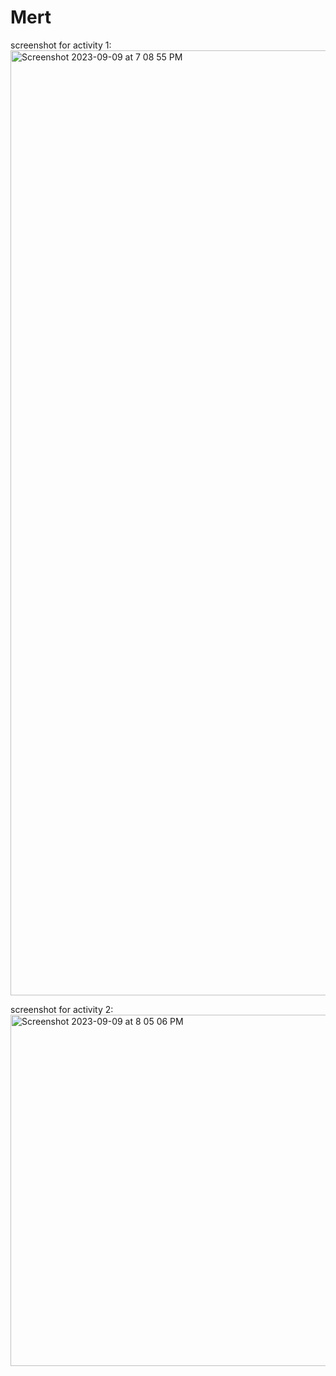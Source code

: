 # Mert

screenshot for activity 1:
<img width="1512" alt="Screenshot 2023-09-09 at 7 08 55 PM" src="https://github.com/mertokten/ECE444-F2023-Assignment1/assets/31061207/76fbdc12-6f3b-4f19-90d9-e95e7a27ecdf">

screenshot for activity 2:
<img width="562" alt="Screenshot 2023-09-09 at 8 05 06 PM" src="https://github.com/mertokten/ECE444-F2023-Assignment1/assets/31061207/e55732a6-d780-45b6-83b4-9fb2cbbc5d55">